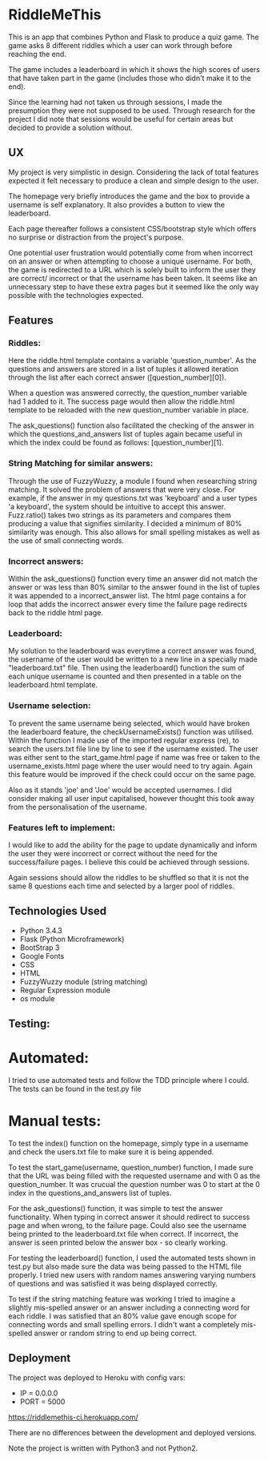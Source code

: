 # RiddleMeThis

This is an app that combines Python and Flask to produce a quiz game. The game
asks 8 different riddles which a user can work through before reaching the end.

The game includes a leaderboard in which it shows the high scores of users that 
have taken part in the game (includes those who didn't make it to the end).

Since the learning had not taken us through sessions, I made the presumption
they were not supposed to be used. Through research for the project I did
note that sessions would be useful for certain areas but decided to provide
a solution without.

## UX

My project is very simplistic in design. Considering the lack of total features
expected it felt necessary to produce a clean and simple design to the user.

The homepage very briefly introduces the game and the box to provide a username
is self explanatory. It also provides a button to view the leaderboard.

Each page thereafter follows a consistent CSS/bootstrap style which offers no
surprise or distraction from the project's purpose.

One potential user frustration would potentially come from when incorrect on an
answer or when attempting to choose a unique username. For both, the game is
redirected to a URL which is solely built to inform the user they are correct/
incorrect or that the username has been taken. It seems like an unnecessary step
to have these extra pages but it seemed like the only way possible with the
technologies expected.

## Features

### Riddles:

Here the riddle.html template contains a variable 'question_number'. As the
questions and answers are stored in a list of tuples it allowed iteration
through the list after each correct answer ([question_number][0]).

When a question was answered correctly, the question_number variable had 1 added
to it. The success page would then allow the riddle.html template to be reloaded
with the new question_number variable in place.

The ask_questions() function also facilitated the checking of the answer in
which the questions_and_answers list of tuples again became useful in which
the index could be found as follows: [question_number][1].

### String Matching for similar answers:

Through the use of FuzzyWuzzy, a module I found when researching string
matching. It solved the problem of answers that were very close. For example,
if the answer in my questions.txt was 'keyboard' and a user types 'a keyboard',
the system should be intuitive to accept this answer. Fuzz.ratio() takes two
strings as its parameters and compares them producing a value that signifies
similarity. I decided a minimum of 80% similarity was enough. This also allows
for small spelling mistakes as well as the use of small connecting words.

### Incorrect answers:

Within the ask_questions() function every time an answer did not match the
answer or was less than 80% similar to the answer found in the list of tuples it
was appended to a incorrect_answer list. The html page contains a for loop that
adds the incorrect answer every time the failure page redirects back to the
riddle html page.

### Leaderboard:

My solution to the leaderboard was everytime a correct answer was found, the
username of the user would be written to a new line in a specially made 
"leaderboard.txt" file. Then using the leaderboard() function the sum of each
unique username is counted and then presented in a table on the leaderboard.html
template.

### Username selection:

To prevent the same username being selected, which would have broken the
leaderboard feature, the checkUsernameExists() function was utilised. Within the
function I made use of the imported regular express (re), to search the
users.txt file line by line to see if the username existed. The user was either
sent to the start_game.html page if name was free or taken to the 
username_exists.html page where the user would need to try again. Again this
feature would be improved if the check could occur on the same page.

Also as it stands 'joe' and 'Joe' would be accepted usernames. I did consider
making all user input capitalised, however thought this took away from the
personalisation of the username.

### Features left to implement:

I would like to add the ability for the page to update dynamically and inform
the user they were incorrect or correct without the need for the success/failure
pages. I believe this could be achieved through sessions.

Again sessions should allow the riddles to be shuffled so that it is not the 
same 8 questions each time and selected by a larger pool of riddles.

## Technologies Used

- Python 3.4.3
- Flask (Python Microframework)
- BootStrap 3
- Google Fonts
- CSS
- HTML
- FuzzyWuzzy module (string matching)
- Regular Expression module
- os module

## Testing:

# Automated:

I tried to use automated tests and follow the TDD principle where I could.
The tests can be found in the test.py file

# Manual tests:

To test the index() function on the homepage, simply type in a username and
check the users.txt file to make sure it is being appended.

To test the start_game(username, question_number) function, I made sure that
the URL was being filled with the requested username and with 0 as the 
question_number. It was crucual the question number was 0 to start at the 0
index in the questions_and_answers list of tuples.

For the ask_questions() function, it was simple to test the answer functionality.
When typing in correct answer it should redirect to success page and when wrong,
to the failure page. Could also see the username being printed to the 
leaderboard.txt file when correct. If incorrect, the answer is seen printed
below the answer box - so clearly working.

For testing the leaderboard() function, I used the automated tests shown in 
test.py but also made sure the data was being passed to the HTML file properly.
I tried new users with random names answering varying numbers of questions and
was satisfied it was being displayed correctly.

To test if the string matching feature was working I tried to imagine a slightly
mis-spelled answer or an answer including a connecting word for each riddle. I 
was satisfied that an 80% value gave enough scope for connecting words and small
spelling errors. I didn't want a completely mis-spelled answer or random string
to end up being correct.

## Deployment

The project was deployed to Heroku with config vars:

- IP = 0.0.0.0
- PORT = 5000

https://riddlemethis-ci.herokuapp.com/

There are no differences between the development and deployed versions.

Note the project is written with Python3 and not Python2.

